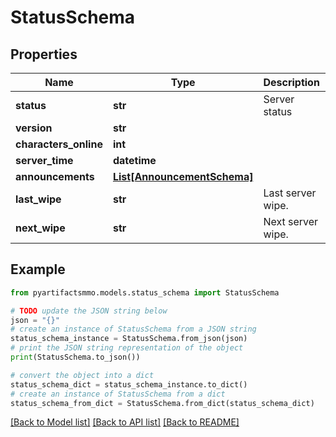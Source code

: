 # StatusSchema


## Properties

Name | Type | Description | Notes
------------ | ------------- | ------------- | -------------
**status** | **str** | Server status | 
**version** | **str** |  | [optional] 
**characters_online** | **int** |  | [optional] 
**server_time** | **datetime** |  | [optional] 
**announcements** | [**List[AnnouncementSchema]**](AnnouncementSchema.md) |  | [optional] 
**last_wipe** | **str** | Last server wipe. | 
**next_wipe** | **str** | Next server wipe. | 

## Example

```python
from pyartifactsmmo.models.status_schema import StatusSchema

# TODO update the JSON string below
json = "{}"
# create an instance of StatusSchema from a JSON string
status_schema_instance = StatusSchema.from_json(json)
# print the JSON string representation of the object
print(StatusSchema.to_json())

# convert the object into a dict
status_schema_dict = status_schema_instance.to_dict()
# create an instance of StatusSchema from a dict
status_schema_from_dict = StatusSchema.from_dict(status_schema_dict)
```
[[Back to Model list]](../README.md#documentation-for-models) [[Back to API list]](../README.md#documentation-for-api-endpoints) [[Back to README]](../README.md)


